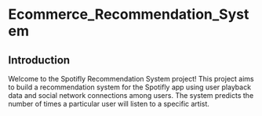 # Ecommerce_Recommendation_System
## Introduction
Welcome to the Spotifly Recommendation System project! This project aims to build a recommendation system for the Spotifly app using user playback data and social network connections among users. The system predicts the number of times a particular user will listen to a specific artist.
